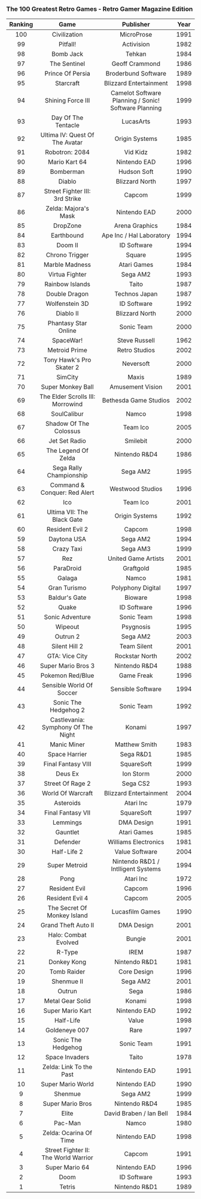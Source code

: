 ### The 100 Greatest Retro Games - Retro Gamer Magazine Edition

| Ranking |                 Game                 |                       Publisher                      | Year |
|:-------:|:------------------------------------:|:----------------------------------------------------:|:----:|
|   100   |             Civilization             |                      MicroProse                      | 1991 |
|    99   |               Pitfall!               |                      Activision                      | 1982 |
|    98   |               Bomb Jack              |                        Tehkan                        | 1984 |
|    97   |             The Sentinel             |                    Geoff Crammond                    | 1986 |
|    96   |           Prince Of Persia           |                  Broderbund Software                 | 1989 |
|    95   |               Starcraft              |                Blizzard Entertainment                | 1998 |
|    94   |           Shining Force III          | Camelot Software Planning / Sonic! Software Planning | 1999 |
|    93   |          Day Of The Tentacle         |                       LucasArts                      | 1993 |
|    92   |    Ultima IV: Quest Of The Avatar    |                    Origin Systems                    | 1985 |
|    91   |            Robotron: 2084            |                       Vid Kidz                       | 1982 |
|    90   |             Mario Kart 64            |                     Nintendo EAD                     | 1996 |
|    89   |               Bomberman              |                      Hudson Soft                     | 1990 |
|    88   |                Diablo                |                    Blizzard North                    | 1997 |
|    87   |    Street Fighter III: 3rd Strike    |                        Capcom                        | 1999 |
|    86   |         Zelda: Majora's Mask         |                     Nintendo EAD                     | 2000 |
|    85   |               DropZone               |                    Arena Graphics                    | 1984 |
|    84   |              Earthbound              |               Ape Inc / Hal Laboratory               | 1994 |
|    83   |                Doom II               |                      ID Software                     | 1994 |
|    82   |            Chrono Trigger            |                        Square                        | 1995 |
|    81   |            Marble Madness            |                      Atari Games                     | 1984 |
|    80   |            Virtua Fighter            |                       Sega AM2                       | 1993 |
|    79   |            Rainbow Islands           |                         Taito                        | 1987 |
|    78   |             Double Dragon            |                     Technos Japan                    | 1987 |
|    77   |            Wolfenstein 3D            |                      ID Software                     | 1992 |
|    76   |               Diablo II              |                    Blizzard North                    | 2000 |
|    75   |         Phantasy Star Online         |                      Sonic Team                      | 2000 |
|    74   |               SpaceWar!              |                     Steve Russell                    | 1962 |
|    73   |             Metroid Prime            |                     Retro Studios                    | 2002 |
|    72   |       Tony Hawk's Pro Skater 2       |                       Neversoft                      | 2000 |
|    71   |                SimCity               |                         Maxis                        | 1989 |
|    70   |           Super Monkey Ball          |                   Amusement Vision                   | 2001 |
|    69   |   The Elder Scrolls III: Morrowind   |                 Bethesda Game Studios                | 2002 |
|    68   |              SoulCalibur             |                         Namco                        | 1998 |
|    67   |        Shadow Of The Colossus        |                       Team Ico                       | 2005 |
|    66   |             Jet Set Radio            |                       Smilebit                       | 2000 |
|    65   |          The Legend Of Zelda         |                     Nintendo R&D4                    | 1986 |
|    64   |        Sega Rally Championship       |                       Sega AM2                       | 1995 |
|    63   |     Command & Conquer: Red Alert     |                   Westwood Studios                   | 1996 |
|    62   |                  Ico                 |                       Team Ico                       | 2001 |
|    61   |      Ultima VII: The Black Gate      |                    Origin Systems                    | 1992 |
|    60   |            Resident Evil 2           |                        Capcom                        | 1998 |
|    59   |              Daytona USA             |                       Sega AM2                       | 1994 |
|    58   |              Crazy Taxi              |                       Sega AM3                       | 1999 |
|    57   |                  Rez                 |                  United Game Artists                 | 2001 |
|    56   |               ParaDroid              |                       Graftgold                      | 1985 |
|    55   |                Galaga                |                         Namco                        | 1981 |
|    54   |             Gran Turismo             |                   Polyphony Digital                  | 1997 |
|    53   |             Baldur's Gate            |                        Bioware                       | 1998 |
|    52   |                 Quake                |                      ID Software                     | 1996 |
|    51   |            Sonic Adventure           |                      Sonic Team                      | 1998 |
|    50   |                Wipeout               |                       Psygnosis                      | 1995 |
|    49   |               Outrun 2               |                       Sega AM2                       | 2003 |
|    48   |             Silent Hill 2            |                      Team Silent                     | 2001 |
|    47   |            GTA: Vice City            |                    Rockstar North                    | 2002 |
|    46   |          Super Mario Bros 3          |                     Nintendo R&D4                    | 1988 |
|    45   |           Pokemon Red/Blue           |                      Game Freak                      | 1996 |
|    44   |       Sensible World Of Soccer       |                   Sensible Software                  | 1994 |
|    43   |         Sonic The Hedgehog 2         |                      Sonic Team                      | 1992 |
|    42   |  Castlevania: Symphony Of The Night  |                        Konami                        | 1997 |
|    41   |              Manic Miner             |                     Matthew Smith                    | 1983 |
|    40   |             Space Harrier            |                       Sega R&D1                      | 1985 |
|    39   |          Final Fantasy VIII          |                      SquareSoft                      | 1999 |
|    38   |                Deus Ex               |                       Ion Storm                      | 2000 |
|    37   |           Street Of Rage 2           |                       Sega CS2                       | 1993 |
|    36   |           World Of Warcraft          |                Blizzard Entertainment                | 2004 |
|    35   |               Asteroids              |                       Atari Inc                      | 1979 |
|    34   |           Final Fantasy VII          |                      SquareSoft                      | 1997 |
|    33   |               Lemmings               |                      DMA Design                      | 1991 |
|    32   |               Gauntlet               |                      Atari Games                     | 1985 |
|    31   |               Defender               |                 Williams Electronics                 | 1981 |
|    30   |              Half-Life 2             |                    Value Software                    | 2004 |
|    29   |             Super Metroid            |          Nintendo R&D1 / Intlligent Systems          | 1994 |
|    28   |                 Pong                 |                       Atari Inc                      | 1972 |
|    27   |             Resident Evil            |                        Capcom                        | 1996 |
|    26   |            Resident Evil 4           |                        Capcom                        | 2005 |
|    25   |      The Secret Of Monkey Island     |                    Lucasfilm Games                   | 1990 |
|    24   |          Grand Theft Auto II         |                      DMA Design                      | 2001 |
|    23   |         Halo: Combat Evolved         |                        Bungie                        | 2001 |
|    22   |                R-Type                |                         IREM                         | 1987 |
|    21   |              Donkey Kong             |                     Nintendo R&D1                    | 1981 |
|    20   |              Tomb Raider             |                      Core Design                     | 1996 |
|    19   |              Shenmue II              |                       Sega AM2                       | 2001 |
|    18   |                Outrun                |                         Sega                         | 1986 |
|    17   |           Metal Gear Solid           |                        Konami                        | 1998 |
|    16   |           Super Mario Kart           |                     Nintendo EAD                     | 1992 |
|    15   |               Half-Life              |                         Value                        | 1998 |
|    14   |             Goldeneye 007            |                         Rare                         | 1997 |
|    13   |          Sonic The Hedgehog          |                      Sonic Team                      | 1991 |
|    12   |            Space Invaders            |                         Taito                        | 1978 |
|    11   |        Zelda: Link To the Past       |                     Nintendo EAD                     | 1991 |
|    10   |           Super Mario World          |                     Nintendo EAD                     | 1990 |
|    9    |                Shenmue               |                       Sega AM2                       | 1999 |
|    8    |           Super Mario Bros           |                     Nintendo R&D4                    | 1985 |
|    7    |                 Elite                |                David Braben / Ian Bell               | 1984 |
|    6    |                Pac-Man               |                         Namco                        | 1980 |
|    5    |        Zelda: Ocarina Of Time        |                     Nintendo EAD                     | 1998 |
|    4    | Street Fighter II: The World Warrior |                        Capcom                        | 1991 |
|    3    |            Super Mario 64            |                     Nintendo EAD                     | 1996 |
|    2    |                 Doom                 |                      ID Software                     | 1993 |
|    1    |                Tetris                |                     Nintendo R&D1                    | 1989 |
